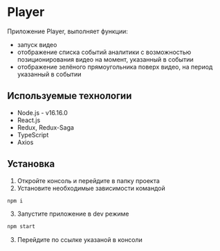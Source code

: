 # Player

Приложение Player, выполняет функции:
- запуск видео
- отображение списка событий аналитики с возможностью позиционирования видео на момент, указанный в событии
- отображение зелёного прямоугольника поверх видео, на период указанный в событии

## Используемые технологии

- Node.js - v16.16.0
- React.js
- Redux, Redux-Saga
- TypeScript
- Axios

## Установка

1. Откройте консоль и перейдите в папку проекта
2. Установите необходимые зависимости командой
```bash
npm i
```
3. Запустите приложение в dev режиме
```bash
npm start
```
3. Перейдите по ссылке указаной в консоли
